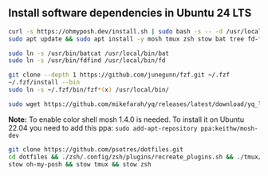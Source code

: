 ## Install software dependencies in Ubuntu 24 LTS

```bash
curl -s https://ohmyposh.dev/install.sh | sudo bash -s -- -d /usr/local/bin
sudo apt update && sudo apt install -y mosh tmux zsh stow bat tree fd-find

sudo ln -s /usr/bin/batcat /usr/local/bin/bat
sudo ln -s /usr/bin/fdfind /usr/local/bin/fd

git clone --depth 1 https://github.com/junegunn/fzf.git ~/.fzf
~/.fzf/install --bin
sudo ln -s ~/.fzf/bin/fzf*(x) /usr/local/bin/

sudo wget https://github.com/mikefarah/yq/releases/latest/download/yq_linux_amd64 -O /usr/local/bin/yq && sudo chmod +x /usr/local/bin/yq
```

**Note:** To enable color shell mosh 1.4.0 is needed. To install it on Ubuntu 22.04 you need to add this ppa: `sudo add-apt-repository ppa:keithw/mosh-dev`

```bash
git clone https://github.com/psotres/dotfiles.git
cd dotfiles && ./zsh/.config/zsh/plugins/recreate_plugins.sh && ./tmux/.config/tmux/plugins/recreate_plugins.sh
stow oh-my-posh && stow tmux && stow zsh
```